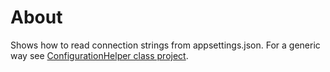 ﻿# About

Shows how to read connection strings from appsettings.json. For a generic way see [ConfigurationHelper class project](https://github.com/karenpayneoregon/EntityFrameworkCore_VisualBasic/tree/master/ConfigurationHelper).